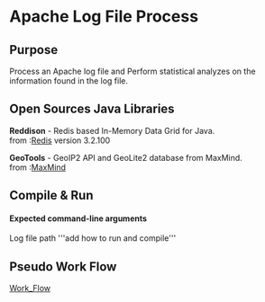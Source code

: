 # Apache Log File Process

## Purpose
Process an Apache log file and Perform statistical analyzes on the information found in the log file.

## Open Sources Java Libraries
**Reddison** - Redis based In-Memory Data Grid for Java. <br />
from :[Redis](https://github.com/MicrosoftArchive/redis/releases) version 3.2.100

**GeoTools** - GeoIP2 API and GeoLite2 database from MaxMind. <br />
from :[MaxMind](https://www.maxmind.com/en/home?gclid=CjwKCAjwuqfoBRAEEiwAZErCsjaLrhOjFW3PlBOJ_QoGmwfnAVpeeaujecSD4q0cy_vTZtlTqHA0uBoCVYoQAvD_BwE&rId=google)

## Compile & Run
#### Expected command-line arguments
Log file path
'''add how to run and compile'''

## Pseudo Work Flow
[Work_Flow](PseudoWorkFlow.pdf)
